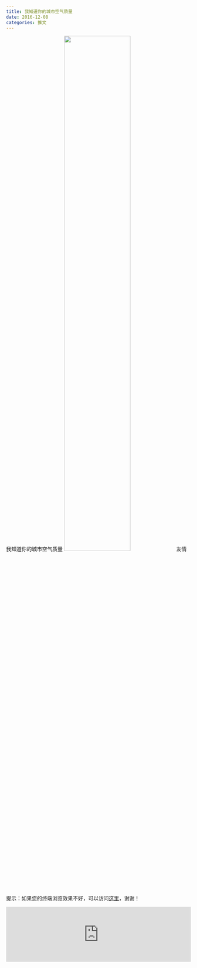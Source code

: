 ```yaml
---
title: 我知道你的城市空气质量
date: 2016-12-08
categories: 推文
---
```

我知道你的城市空气质量
<img src="http://mmbiz.qpic.cn/mmbiz_jpg/ACviaWTBFxhYTrSbf6dEooxmLrIpy9PH5HbtU8uxNKCIx6AdUAUwlC6DWFSMLMvf1ia0y47ovp9vC88WHIUqPOzw/0?wx_fmt.jpeg" style="width: 60%; height: auto;"/><!--more-->
友情提示：如果您的终端浏览效果不好，可以访问[这里](https://stata-club.github.io/stata_article/2016-12-08.html)，谢谢！
<iframe src="https://stata-club.github.io/stata_article/2016-12-08.html" id="iframepage" frameborder="0" scrolling="no" marginheight="0" marginwidth="0" width="100%" onLoad="iFrameHeight()"></iframe>
<script type="text/javascript" language="javascript">
function iFrameHeight() {
var ifm= document.getElementById("iframepage");
var subWeb = document.frames ? document.frames["iframepage"].document : ifm.contentDocument;   
if(ifm != null && subWeb != null) {
 ifm.height = subWeb.body.scrollHeight;
} 
} 
</script> 